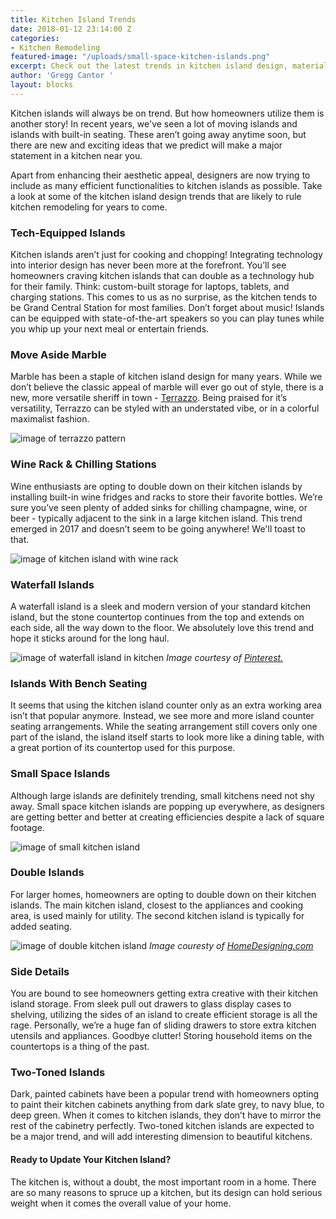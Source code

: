 ```yaml
---
title: Kitchen Island Trends
date: 2018-01-12 23:14:00 Z
categories:
- Kitchen Remodeling
featured-image: "/uploads/small-space-kitchen-islands.png"
excerpt: Check out the latest trends in kitchen island design, materials, and features for your kitchen.
author: 'Gregg Cantor '
layout: blocks
---
```


Kitchen islands will always be on trend. But how homeowners utilize them is another story! In recent years, we've seen a lot of moving islands and islands with built-in seating. These aren’t going away anytime soon, but there are new and exciting ideas that we predict will make a major statement in a kitchen near you.

Apart from enhancing their aesthetic appeal, designers are now trying to include as many efficient functionalities to kitchen islands as possible. Take a look at some of the kitchen island design trends that are likely to rule kitchen remodeling for years to come.

### Tech-Equipped Islands

Kitchen islands aren’t just for cooking and chopping! Integrating technology into interior design has never been more at the forefront. You’ll see homeowners craving kitchen islands that can double as a technology hub for their family. Think: custom-built storage for laptops, tablets, and charging stations. This comes to us as no surprise, as the kitchen tends to be Grand Central Station for most families. Don’t forget about music! Islands can be equipped with state-of-the-art speakers so you can play tunes while you whip up your next meal or entertain friends.

### Move Aside Marble

Marble has been a staple of kitchen island design for many years. While we don’t believe the classic appeal of marble will ever go out of style, there is a new, more versatile sheriff in town - [Terrazzo](https://www.apartmenttherapy.com/on-trend-terrazzo-is-making-a-major-comeback-241123). Being praised for it’s versatility, Terrazzo can be styled with an understated vibe, or in a colorful maximalist fashion.

![image of terrazzo pattern](/uploads/terrazzo.png "Terrazzo: Coming to a Kitchen Near Your in 2018")

### Wine Rack & Chilling Stations

Wine enthusiasts are opting to double down on their kitchen islands by installing built-in wine fridges and racks to store their favorite bottles. We’re sure you’ve seen plenty of added sinks for chilling champagne, wine, or beer - typically adjacent to the sink in a large kitchen island. This trend emerged in 2017 and doesn’t seem to be going anywhere! We'll toast to that.

![image of kitchen island with wine rack](/uploads/wine-rack-kitchen-island.png "Kitchen Islands with Installed Wine Racks Will Be Big")

### Waterfall Islands

A waterfall island is a sleek and modern version of your standard kitchen island, but the stone countertop continues from the top and extends on each side, all the way down to the floor. We absolutely love this trend and hope it sticks around for the long haul.

![image of waterfall island in kitchen](/uploads/waterfall-counter.png "Waterfall Islands Add a Modern Feel to Your Kitchen")
_Image courtesy of [Pinterest.](https://www.pinterest.com/search/pins/?q=waterfall%20kitchen%20island&rs=typed&term_meta\[\]=waterfall%7Ctyped&term_meta\[\]=kitchen%7Ctyped&term_meta\[\]=island%7Ctyped)_

### Islands With Bench Seating

It seems that using the kitchen island counter only as an extra working area isn’t that popular anymore. Instead, we see more and more island counter seating arrangements. While the seating arrangement still covers only one part of the island, the island itself starts to look more like a dining table, with a great portion of its countertop used for this purpose.

### Small Space Islands

Although large islands are definitely trending, small kitchens need not shy away. Small space kitchen islands are popping up everywhere, as designers are getting better and better at creating efficiencies despite a lack of square footage.

![image of small kitchen island](/uploads/small-space-kitchen-islands.png "Small Space Kitchen Islands Pack In a Lot of Style")

### Double Islands

For larger homes, homeowners are opting to double down on their kitchen islands. The main kitchen island, closest to the appliances and cooking area, is used mainly for utility. The second kitchen island is typically for added seating.

![image of double kitchen island](/uploads/double-island.jpg "Double Kitchen Islands are Twice the Fun")
_Image couresty of [HomeDesigning.com](http://www.home-designing.com/2012/06/perfectly-peaceful-designer-pad/wooden-kitchen-island-units)_

### Side Details

You are bound to see homeowners getting extra creative with their kitchen island storage. From sleek pull out drawers to glass display cases to shelving, utilizing the sides of an island to create efficient storage is all the rage. Personally, we’re a huge fan of sliding drawers to store extra kitchen utensils and appliances. Goodbye clutter! Storing household items on the countertops is a thing of the past.

### Two-Toned Islands

Dark, painted cabinets have been a popular trend with homeowners opting to paint their kitchen cabinets anything from dark slate grey, to navy blue, to deep green. When it comes to kitchen islands, they don’t have to mirror the rest of the cabinetry perfectly. Two-toned kitchen islands are expected to be a major trend, and will add interesting dimension to beautiful kitchens.

#### Ready to Update Your Kitchen Island?

The kitchen is, without a doubt, the most important room in a home. There are so many reasons to spruce up a kitchen, but its design can hold serious weight when it comes the overall value of your home.
